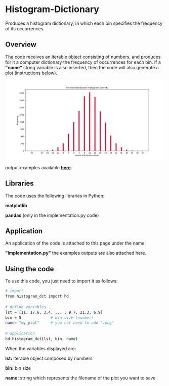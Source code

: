 # Histogram-Dictionary
Produces a histogram dictionary, in which each bin specifies the frequency of its occurrences.

## Overview
The code receives an iterable object consisting of numbers, and produces for it a computer dictionary the frequency of occurrences for each bin. 
If a **"name"** string variable is also inserted, then the code will also generate a plot (instructions below).

![picture](https://github.com/EtzionData/Histogram-Dictionary/blob/master/Output/normal%20distribution%20histogram%20bin%3D4.png)

output examples available [**here**](https://github.com/EtzionData/Histogram-Dictionary/tree/master/Output).

## Libraries
The code uses the following libraries in Python:

**matplotlib**

**pandas** (only in the implementation.py code)

## Application
An application of the code is attached to this page under the name: 

**"implementation.py"** 
the examples outputs are also attached here.

## Using the code
To use this code, you just need to import it as follows:
``` sh
# import
from histogram_dct import hd

# define variables
lst = [11, 17.6, 3.4, ... , 9.7, 21.3, 6.9]
bin = 5             # bin size (number) 
name= "my_plot"     # you not need to add ".png"

# application
hd.histogram_dct(lst, bin, name)

```

When the variables displayed are:

**lst:** iterable object composed by numbers

**bin:** bin size

**name:** string which represents the filename of the plot you want to save
